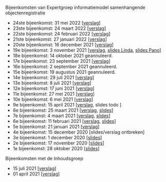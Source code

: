 Bijeenkomsten van Expertgroep informatiemodel samenhangende objectenregistratie
- 24ste bijeenkomst: 31 mei 2022 [[verslag](https://github.com/Geonovum/disgeo-imsor/blob/master/overleg/31-5-2022-aantekeningen.md)]
- 23ste bijeenkomst: 24 maart 2022 [[verslag](https://github.com/Geonovum/disgeo-imsor/blob/master/overleg/24-03-2022-aantekeningen.md)]
- 22ste bijeenkomst: 24 februari 2022 [[verslag](https://github.com/Geonovum/disgeo-imsor/blob/master/overleg/24-02-2022-aantekeningen.md)]
- 21ste bijeenkomst: 27 januari 2022 [[verslag](https://github.com/Geonovum/disgeo-imsor/blob/master/overleg/27-01-2022-aantekeningen.md)]
- 20ste bijeenkomst: 16 december 2021 [[verslag](https://github.com/Geonovum/disgeo-imsor/blob/master/overleg/16-12-2021-aantekeningen.md)]
- 19e bijeenkomst: 3 november 2021 [[verslag](https://github.com/Geonovum/disgeo-imsor/blob/master/overleg/03-11-2021-aantekeningen.md), [slides Linda](https://github.com/Geonovum/disgeo-imsor/blob/master/overleg/2021103-disgeo-expertgroep-waardelijsten.pdf), [slides Pano](https://github.com/Geonovum/disgeo-imsor/blob/master/overleg/03-11-2021-expertgroepvergadering-waardelijsten-imsor.pdf)]
- 18e bijeenkomst: 14 oktober 2021 geannuleerd.
- 17e bijeenkomst: 23 september 2021 [[verslag](https://github.com/Geonovum/disgeo-imsor/blob/master/overleg/23-09-2021-aantekeningen.md)]
- 16e bijeenkomst: 2 september 2021 geannuleerd.
- 15e bijeenkomst: 19 augustus 2021 geannuleerd.
- 14e bijeenkomst: 29 juli 2021 [[verslag](https://github.com/Geonovum/disgeo-imsor/blob/master/overleg/29-07-2021-aantekeningen.md)]
- 13e bijeenkomst: 8 juli 2021 [[verslag](https://github.com/Geonovum/disgeo-imsor/blob/master/overleg/08-07-2021-aantekeningen.md)]
- 12e bijeenkomst: 17 juni 2021 [[verslag](https://github.com/Geonovum/disgeo-imsor/blob/master/overleg/17-06-2021-aantekeningen.md)]
- 11e bijeenkomst: 27 mei 2021 [[verslag](https://github.com/Geonovum/disgeo-imsor/blob/master/overleg/27-05-2021-aantekeningen.md)]
- 10e bijeenkomst: 6 mei 2021 [[verslag](https://github.com/Geonovum/disgeo-imsor/blob/master/overleg/06-05-2021-aantekeningen.md)]
- 9e bijeenkomst: 15 april 2021 [[verslag](https://github.com/Geonovum/disgeo-imsor/blob/master/overleg/15-04-2021-aantekeningen.md), slides todo ]
- 8e bijeenkomst: 25 maart 2021 [[verslag](https://github.com/Geonovum/disgeo-imsor/blob/master/overleg/25-03-2021-aantekeningen.md), [slides](https://github.com/Geonovum/disgeo-imsor/blob/master/overleg/25-03-2021-expertgroepvergadering.pdf)]
- 7e bijeenkomst: 4 maart 2021 [[verslag](https://github.com/Geonovum/disgeo-imsor/blob/master/overleg/04032021-aantekeningen.md), [slides](https://github.com/Geonovum/disgeo-imsor/blob/master/overleg/04-03-2021-7e-expertgroepvergadering.pdf)]
- 6e bijeenkomst: 11 februari 2021 [[verslag](https://github.com/Geonovum/disgeo-imsor/blob/master/overleg/11-2-2021-aantekeningen.md), [slides](https://github.com/Geonovum/disgeo-imsor/blob/master/overleg/11-02-2021-expertgroepvergadering.pdf)]
- 5e bijeenkomst: 21 januari 2021 [[verslag](https://github.com/Geonovum/disgeo-imsor/blob/master/overleg/21-1-2021-aantekeningen.md)]
- 4e bijeenkomst: 15 december 2020 [slides/verslag ontbreken]
- 3e bijeenkomst: 1 december 2020 [[slides](https://github.com/Geonovum/disgeo-imsor/blob/master/overleg/1-12-2020-expertgroepvergadering.pdf)]
- 2e bijeenkomst: 17 november 2020 [[slides](https://github.com/Geonovum/disgeo-imsor/blob/master/overleg/17-11-2020-expertgroepvergadering.pdf)]
- 1e bijeenkomst: 28 oktober 2020 [[slides](https://github.com/Geonovum/disgeo-imsor/blob/master/overleg/28-10-2020-expertgroepvergadering.pdf)]

Bijeenkomsten met de Inhoudsgroep
- 15 juli 2021 [[verslag](https://github.com/Geonovum/disgeo-imsor/blob/master/overleg/15-07-2021-inhoudsoverleg-aantekeningen.md)]
- 01 april 2021 [[verslag](https://github.com/Geonovum/disgeo-imsor/blob/master/overleg/01-04-2021-inhoudsoverleg-aantekeningen.md)]
